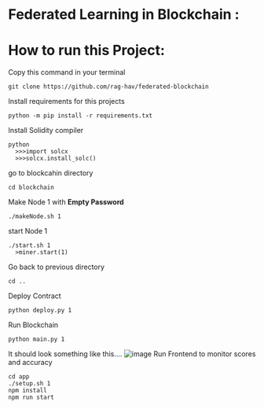 # Federated Learning in Blockchain :
# How to run this Project:
Copy this command in your terminal
  ```
  git clone https://github.com/rag-hav/federated-blockchain
  ```
  Install requirements for this projects
  ```
  python -m pip install -r requirements.txt
  ```
  Install Solidity compiler
  ```
  python
    >>>import solcx
    >>>solcx.install_solc()
  ```
  go to blockcahin directory
  ```
  cd blockchain
  ```
  Make Node 1 with **Empty Password**
  ```
  ./makeNode.sh 1   
  ```
  start Node 1
  ```
  ./start.sh 1  
    >miner.start(1)
  ```
  Go back to previous directory
  ```
  cd ..
  ```
  Deploy Contract 
  ```
  python deploy.py 1
  ```
  Run Blockchain
  ```
  python main.py 1
  ```
  It should look something like this....
  ![image](https://user-images.githubusercontent.com/76650437/232193812-1619c283-bd26-407e-bda8-72cb01444db9.png)
  Run Frontend to monitor scores and accuracy
  ```
  cd app
  ./setup.sh 1 
  npm install
  npm run start
  ```
